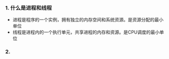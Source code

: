 ### 1. 什么是进程和线程
- 进程是程序的一个实例，拥有独立的内存空间和系统资源。是资源分配的最小单位
- 线程是进程内的一个执行单元，共享进程的内存和资源。是CPU调度的最小单位
### 2.